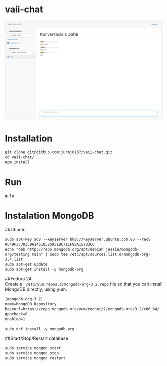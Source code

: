 # vaii-chat

<img src="screenshots/vaii-schreenshot.png">

# Installation

    git clone git@github.com:juraj0137/vaii-chat.git
    cd vaii-chat/
    npm install

# Run

    gulp

# Instalation MongoDB
##Ubuntu

    sudo apt-key adv --keyserver hkp://keyserver.ubuntu.com:80 --recv 0C49F3730359A14518585931BC711F9BA15703C6
    echo "deb http://repo.mongodb.org/apt/debian jessie/mongodb-org/testing main" | sudo tee /etc/apt/sources.list.d/mongodb-org-3.4.list
    sudo apt-get update
    sudo apt-get install -y mongodb-org
    
##Fedora 24<br>
Create a ` /etc/yum.repos.d/mongodb-org-3.2.repo` file so that you can install MongoDB directly, using yum.

    
    [mongodb-org-3.2]
    name=MongoDB Repository
    baseurl=https://repo.mongodb.org/yum/redhat/7/mongodb-org/3.2/x86_64/
    gpgcheck=0
    enabled=1
    
    sudo dnf install -y mongodb-org
    

##Start/Stop/Restart database

    sudo service mongod start
    sudo service mongod stop
    sudo service mongod restart

